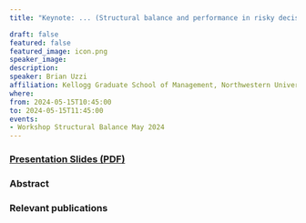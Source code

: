 ```yaml
---
title: "Keynote: ... (Structural balance and performance in risky decision-making)..."

draft: false
featured: false
featured_image: icon.png
speaker_image:
description:
speaker: Brian Uzzi 
affiliation: Kellogg Graduate School of Management, Northwestern University
where:
from: 2024-05-15T10:45:00
to: 2024-05-15T11:45:00
events:
- Workshop Structural Balance May 2024 
---
```


### [Presentation Slides (PDF)](XXX.pdf)


### Abstract


### Relevant publications 

